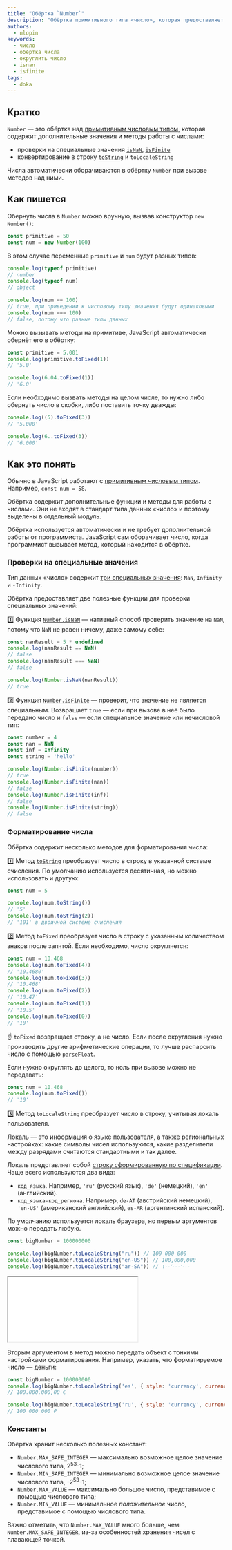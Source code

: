 ```yaml
---
title: "Обёртка `Number`"
description: "Обёртка примитивного типа «число», которая предоставляет дополнительные методы работы с числами"
authors:
  - nlopin
keywords:
  - число
  - обёртка числа
  - округлить число
  - isnan
  - isfinite
tags:
  - doka
---
```


## Кратко

`Number` — это обёртка над [примитивным числовым типом](/js/number/), которая содержит дополнительные значения и методы работы с числами:

- проверки на специальные значения [`isNaN`](/js/number-is-nan/), [`isFinite`](/js/number-isfinite/)
- конвертирование в строку [`toString`](/js/number-tostring/) и `toLocaleString`

Числа автоматически оборачиваются в обёртку `Number` при вызове методов над ними.

## Как пишется

Обернуть числа в `Number` можно вручную, вызвав конструктор `new Number()`:

```js
const primitive = 50
const num = new Number(100)
```

В этом случае переменные `primitive` и `num` будут разных типов:

```js
console.log(typeof primitive)
// number
console.log(typeof num)
// object

console.log(num == 100)
// true, при приведении к числовому типу значения будут одинаковыми
console.log(num === 100)
// false, потому что разные типы данных
```

Можно вызывать методы на примитиве, JavaScript автоматически обернёт его в обёртку:

```js
const primitive = 5.001
console.log(primitive.toFixed(1))
// '5.0'

console.log(6.04.toFixed(1))
// '6.0'
```

Если необходимо вызвать методы на целом числе, то нужно либо обернуть число в скобки, либо поставить точку дважды:

```js
console.log((5).toFixed(3))
// '5.000'

console.log(6..toFixed(3))
// '6.000'

```

## Как это понять

Обычно в JavaScript работают с [примитивным числовым типом](/js/number/). Например, `const num = 58`.

Обёртка содержит дополнительные функции и методы для работы с числами. Они не входят в стандарт типа данных «число» и поэтому выделены в отдельный модуль.

Обёртка используется автоматически и не требует дополнительной работы от программиста. JavaScript сам оборачивает число, когда программист вызывает метод, который находится в обёртке.

### Проверки на специальные значения

Тип данных «число» содержит [три специальных значения](/js/number/#specialnye-znacheniya): `NaN`, `Infinity` и `-Infinity`.

Обёртка предоставляет две полезные функции для проверки специальных значений:

1️⃣ Функция [`Number.isNaN`](/js/number-is-nan/) — нативный способ проверить значение на `NaN`, потому что `NaN` не равен ничему, даже самому себе:

```js
const nanResult = 5 * undefined
console.log(nanResult == NaN)
// false
console.log(nanResult === NaN)
// false

console.log(Number.isNaN(nanResult))
// true
```

2️⃣ Функция [`Number.isFinite`](/js/number-isfinite/) — проверит, что значение не является специальным. Возвращает `true` — если при вызове в неё было передано число и `false` — если специальное значение или нечисловой тип:

```js
const number = 4
const nan = NaN
const inf = Infinity
const string = 'hello'

console.log(Number.isFinite(number))
// true
console.log(Number.isFinite(nan))
// false
console.log(Number.isFinite(inf))
// false
console.log(Number.isFinite(string))
// false

```

### Форматирование числа

Обёртка содержит несколько методов для форматирования числа:

1️⃣ Метод [`toString`](/js/number-tostring/) преобразует число в строку в указанной системе счисления. По умолчанию используется десятичная, но можно использовать и другую:

```js
const num = 5

console.log(num.toString())
// '5'
console.log(num.toString(2))
// '101' в двоичной системе счисления
```

2️⃣ Метод `toFixed` преобразует число в строку с указанным количеством знаков после запятой. Если необходимо, число округляется:

```js
const num = 10.468
console.log(num.toFixed(4))
// '10.4680'
console.log(num.toFixed(3))
// '10.468'
console.log(num.toFixed(2))
// '10.47'
console.log(num.toFixed(1))
// '10.5'
console.log(num.toFixed(0))
// '10'
```

<aside>

☝️ `toFixed` возвращает строку, а не число. Если после округления нужно производить другие арифметические операции, то лучше распарсить число с помощью [`parseFloat`](/js/parsefloat/).

</aside>

Если нужно округлять до целого, то ноль при вызове можно не передавать:

```js
const num = 10.468
console.log(num.toFixed())
// '10'
```

3️⃣ Метод `toLocaleString` преобразует число в строку, учитывая локаль пользователя.

Локаль — это информация о языке пользователя, а также региональных настройках: какие символы чисел используются, какие разделители между разрядами считаются стандартными и так далее.

Локаль представляет собой [строку сформированную по спецификации](https://datatracker.ietf.org/doc/html/rfc5646). Чаще всего используются два вида:

- `код_языка`. Например, `'ru'` (русский язык), `'de'` (немецкий), `'en'` (английский).
- `код_языка-код_региона`. Например, `de-AT` (австрийский немецкий), `'en-US'` (американский английский), `es-AR` (аргентинский испанский).

По умолчанию используется локаль браузера, но первым аргументов можно передать любую.

```js
const bigNumber = 100000000

console.log(bigNumber.toLocaleString("ru")) // 100 000 000
console.log(bigNumber.toLocaleString("en-US")) // 100,000,000
console.log(bigNumber.toLocaleString("ar-SA")) // ١٠٠٬٠٠٠٬٠٠٠
```

<iframe title="Number - метод toLocaleString" src="demos/number-format/" height="150"></iframe>

Вторым аргументом в метод можно передать объект с тонкими настройками форматирования. Например, указать, что форматируемое число — деньги:

```js
const bigNumber = 100000000
console.log(bigNumber.toLocaleString('es', { style: 'currency', currency: 'EUR' }))
// 100.000.000,00 €

console.log(bigNumber.toLocaleString('ru', { style: 'currency', currency: 'RUB', minimumFractionDigits: 0 }))
// 100 000 000 ₽
```

### Константы

Обёртка хранит несколько полезных констант:

- `Number.MAX_SAFE_INTEGER` — максимально возможное целое значение числового типа, 2<sup>53</sup>-1;
- `Number.MIN_SAFE_INTEGER` — минимально возможное целое значение числового типа, -2<sup>53</sup>-1;
- `Number.MAX_VALUE` — максимально большое число, представимое с помощью числового типа;
- `Number.MIN_VALUE` — минимальное _положительное_ число, представимое с помощью числового типа.

Важно отметить, что `Number.MAX_VALUE` много больше, чем `Number.MAX_SAFE_INTEGER`, из-за особенностей хранения чисел с плавающей точкой.
